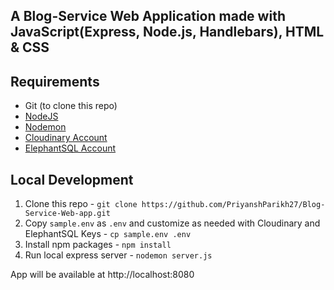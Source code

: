 ## A Blog-Service Web Application made with JavaScript(Express, Node.js, Handlebars), HTML & CSS

## Requirements
- Git (to clone this repo)
- [NodeJS](https://nodejs.org/en/)
- [Nodemon](https://nodemon.io/)
- [Cloudinary Account](https://cloudinary.com/)
- [ElephantSQL Account](https://www.elephantsql.com/)


## Local Development
1. Clone this repo - `git clone https://github.com/PriyanshParikh27/Blog-Service-Web-app.git`
2. Copy `sample.env` as `.env` and customize as needed with Cloudinary and ElephantSQL Keys - `cp sample.env .env`
3. Install npm packages - `npm install`
4. Run local express server - `nodemon server.js`

App will be available at http://localhost:8080
